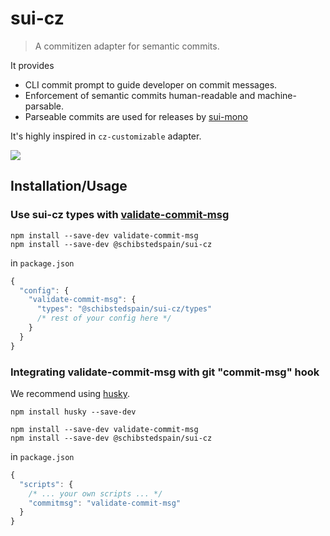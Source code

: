 # sui-cz
> A commitizen adapter for semantic commits.

It provides
* CLI commit prompt to guide developer on commit messages.
* Enforcement of semantic commits human-readable and machine- parsable.
* Parseable commits are used for releases by [sui-mono](../sui-mono)

It's highly inspired in `cz-customizable` adapter.

![](./assets/sui-cz-demo.gif)


## Installation/Usage


### Use sui-cz types with [validate-commit-msg](https://www.npmjs.com/package/validate-commit-msg)

```shell
npm install --save-dev validate-commit-msg
npm install --save-dev @schibstedspain/sui-cz
```

in `package.json`

```js
{
  "config": {
    "validate-commit-msg": {
      "types": "@schibstedspain/sui-cz/types"
      /* rest of your config here */
    }
  }
}
```

### Integrating validate-commit-msg with git "commit-msg" hook

We recommend using [husky](https://www.npmjs.com/package/husky).

```
npm install husky --save-dev
```


```shell
npm install --save-dev validate-commit-msg
npm install --save-dev @schibstedspain/sui-cz
```

in `package.json`

```js
{
  "scripts": {
    /* ... your own scripts ... */
    "commitmsg": "validate-commit-msg"
  }
}
```
